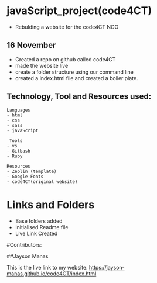 # javaScript_project(code4CT)

- Rebulding a website for the code4CT NGO

## 16 November 

- Created a repo on github called code4CT
- made the website live
- create a folder structure using our command line
- created a index.html file and created a boiler plate.

## Technology, Tool and Resources used:

```
Languages
- html 
- css
- sass
- javaScript

```

```
 Tools
- vs 
- Gitbash
- Ruby

 ```

 ```
 Resources
 - Zeplin (template)
 - Google Fonts
 - code4CT(original website)
 
 ````

 # Links and Folders
 - Base folders added
 - Initialised Readme file
 - Live Link Created

 #Contributors:

##Jayson Manas

 This is the live link to my website: https://jayson-manas.github.io/code4CT/index.html
